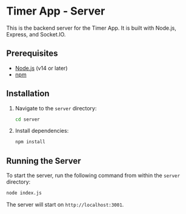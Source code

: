 # Timer App - Server

This is the backend server for the Timer App. It is built with Node.js, Express, and Socket.IO.

## Prerequisites

*   [Node.js](https://nodejs.org/) (v14 or later)
*   [npm](https://www.npmjs.com/)

## Installation

1.  Navigate to the `server` directory:

    ```bash
    cd server
    ```

2.  Install dependencies:

    ```bash
    npm install
    ```

## Running the Server

To start the server, run the following command from within the `server` directory:

```bash
node index.js
```

The server will start on `http://localhost:3001`.
